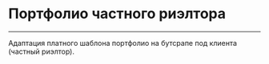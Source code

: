 # Портфолио частного риэлтора
---
 Адаптация платного шаблона портфолио на бутсрапе под клиента (частный риэлтор).

